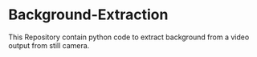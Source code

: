 # Background-Extraction
This Repository contain python code to extract background from a video output from still camera.
